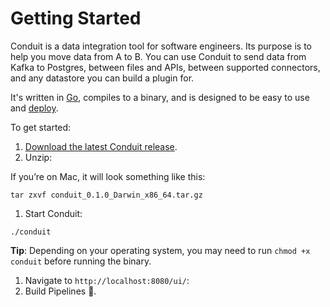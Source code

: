 # Getting Started



Conduit is a data integration tool for software engineers. Its purpose is to help you move data from A to B. You can use Conduit to send data from Kafka to Postgres, between files and APIs, between supported connectors, and any datastore you can build a plugin for.

It's written in [Go](https://go.dev/), compiles to a binary, and is designed to be easy to use and [deploy](https://docs.conduit.io/docs/Deploy/overview).

To get started:

1. [Download the latest Conduit release](https://github.com/ConduitIO/conduit/releases).
2. Unzip:

If you’re on Mac, it will look something like this:

```shell
tar zxvf conduit_0.1.0_Darwin_x86_64.tar.gz
```

1. Start Conduit:

```shell
./conduit
```

**Tip**: Depending on your operating system, you may need to run `chmod +x conduit` before running the binary.

1. Navigate to `http://localhost:8080/ui/`:
2. Build Pipelines 🚀.
